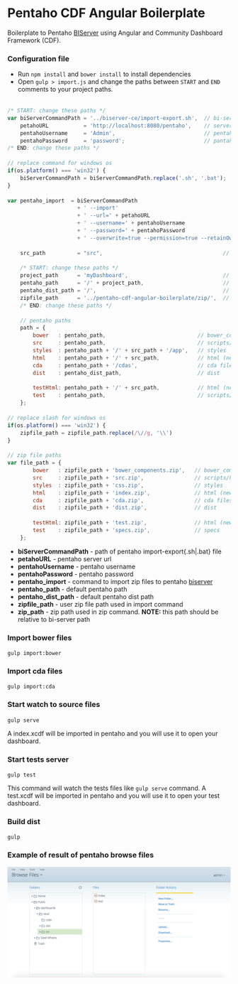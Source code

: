 # Pentaho CDF Angular Boilerplate

Boilerplate to Pentaho [BIServer](https://sourceforge.net/projects/pentaho/files/Business%20Intelligence%20Server/) using Angular and Community Dashboard Framework (CDF).

### Configuration file

* Run `npm install` and `bower install` to install dependencies
* Open `gulp > import.js` and change the paths between `START` and `END` comments to your project paths.

``` javascript

/* START: change these paths */
var biServerCommandPath = '../biserver-ce/import-export.sh',  // bi-server import-export file path
    petahoURL           = 'http://localhost:8080/pentaho',    // server url
    pentahoUsername     = 'Admin',                            // pentaho username
    pentahoPassword     = 'password';                         // pantaho password
/* END: change these paths */

// replace command for windows os
if(os.platform() === 'win32') {
    biServerCommandPath = biServerCommandPath.replace('.sh', '.bat');
}

var pentaho_import  = biServerCommandPath
                      + ' --import'
                      + ' --url=' + petahoURL
                      + ' --username=' + pentahoUsername
                      + ' --password=' + pentahoPassword
                      + ' --overwrite=true --permission=true --retainOwnership=true',

    src_path          = "src",                                      // user source path

    /* START: change these paths */
    project_path      = 'myDashboard',                              // project path
    pentaho_path      = '/' + project_path,                         // pentaho path
    pentaho_dist_path = '/',                                        // pentaho dist path
    zipfile_path      = '../pentaho-cdf-angular-boilerplate/zip/',  // user file path. NOTE: this path should be relative to your bi-server path
    /* END: change these paths */

    // pentaho paths
    path = {
        bower   : pentaho_path,                             // bower_components
        src     : pentaho_path,                             // scripts/html
        styles  : pentaho_path + '/' + src_path + '/app',   // styles
        html    : pentaho_path + '/' + src_path,            // html (new files)
        cda     : pentaho_path + '/cdas',                   // cda files
        dist    : pentaho_dist_path,                        // dist

        testHtml: pentaho_path + '/' + src_path,            // html (new files)
        test    : pentaho_path,                             // scripts/html
    };

// replace slash for windows os
if(os.platform() === 'win32') {
    zipfile_path = zipfile_path.replace(/\//g, '\\')
}

// zip file paths
var file_path = {
        bower   : zipfile_path + 'bower_components.zip',   // bower_components
        src     : zipfile_path + 'src.zip',                // scripts/html
        styles  : zipfile_path + 'css.zip',                // styles
        html    : zipfile_path + 'index.zip',              // html (new files)
        cda     : zipfile_path + 'cda.zip',                // cda files
        dist    : zipfile_path + 'dist.zip',               // dist

        testHtml: zipfile_path + 'test.zip',               // html (new files)
        test    : zipfile_path + 'specs.zip',              // specs
    };

```
* **biServerCommandPath** - path of pentaho import-export{.sh|.bat} file
* **petahoURL** - pentaho server url
* **pentahoUsername** - pentaho username
* **pentahoPassword** - pentaho password
* **pentaho_import** - command to import zip files to pentaho [biserver](https://sourceforge.net/projects/pentaho/files/Business%20Intelligence%20Server/)
* **pentaho_path** - default pentaho path
* **pentaho_dist_path** - default pentaho dist path
* **zipfile_path** - user zip file path used in import command
* **zip_path** - zip path used in zip command. **NOTE:** this path should be relative to bi-server path

### Import bower files

``` shell
gulp import:bower
```

### Import cda files

``` shell
gulp import:cda
```

### Start watch to source files

``` shell
gulp serve
```

A index.xcdf will be imported in pentaho and you will use it to open your dashboard.

### Start tests server

``` shell
gulp test
```

This command will watch the tests files like ``` gulp serve ``` command. A test.xcdf will be imported in pentaho and you will use it to open your test dashboard.

### Build dist

``` shell
gulp
```

### Example of result of pentaho browse files

<img src="https://raw.githubusercontent.com/LucasBassetti/pentaho-cdf-angular-boilerplate/master/imgs/pentaho-browse-files.png"/>
